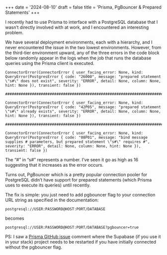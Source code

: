 +++
date = '2024-08-10'
draft = false
title = 'Prisma, PgBouncer & Prepared Statements'
+++

I recently had to use Prisma to interface with a PostgreSQL database that I wasn’t directly involved with at work, and I encountered an interesting problem.

We have several deployment environments, each with a hierarchy, and I never encountered the issue in the two lowest environments. However, from the third-tier environment upward, any of the three errors in the code block below randomly appear in the logs when the job that runs the database queries using the Prisma client is executed.

```
ConnectorError(ConnectorError { user_facing_error: None, kind: QueryError(PostgresError { code: "26000", message: "prepared statement \"s#\" does not exist", severity: "ERROR", detail: None, column: None, hint: None }), transient: false })

###############################################################################################################################################################################################################################################

ConnectorError(ConnectorError { user_facing_error: None, kind: QueryError(PostgresError { code: "42P05", message: "prepared statement \"s#\" already exists", severity: "ERROR", detail: None, column: None, hint: None }), transient: false })

###############################################################################################################################################################################################################################################

ConnectorError(ConnectorError { user_facing_error: None, kind: QueryError(PostgresError { code: "08P01", message: "bind message supplies # parameters, but prepared statement \"s#\" requires #", severity: "ERROR", detail: None, column: None, hint: None }), transient: false })
```

The “#” in “s#” represents a number. I’ve seen it go as high as 16 suggesting that it increases as the error occurs.

Turns out, PgBouncer which is a pretty popular connection pooler for PostgreSQL didn’t have support for prepared statements (which Prisma uses to execute its queries) until recently.

The fix is simple: you just need to add pgbouncer flag to your connection URL string as specified in the documentation:

```
postgresql://USER:PASSWORD@HOST:PORT/DATABASE
```

becomes

```
postgresql://USER:PASSWORD@HOST:PORT/DATABASE?pgbouncer=true
```

PS: I saw a [Prisma GitHub issue](https://github.com/prisma/prisma/issues/11643#issuecomment-1268341203) comment where the Supabase (if you use it in your stack) project needs to be restarted if you have initially connected without the pgbouncer flag.